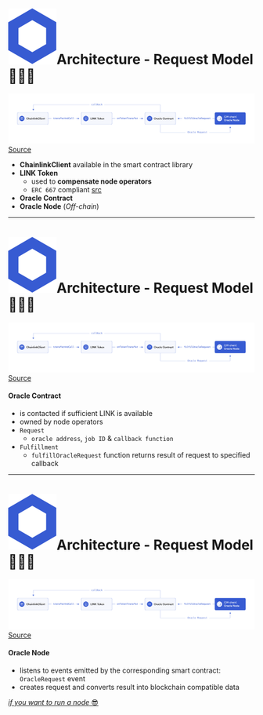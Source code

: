 # <span class="flex"> <img src="/chainlink-symbol-blue.svg" class="w-8 mr-4" />Architecture - Request Model 🙋🏻‍♂️</span>

<div class="container mx-auto flex flex-column justify-center">
    <div class="mb-4">
        <img src="/chainlink-request-model.png" class="h-auto w-400 rounded object-center"/>
        <a href="https://docs.chain.link/docs/architecture-request-model/" class="italic text-xs">Source</a>
    </div>
</div>

- **ChainlinkClient** available in the smart contract library
- **LINK Token**
  * used to **compensate node operators**
  * `ERC 667` compliant [src](https://github.com/ethereum/EIPs/issues/677)
- **Oracle Contract**
- **Oracle Node** (*Off-chain*)

<!-- 
- die smart contract library kann mittels npm, yarn, pnpm,... installiert werden
## `ERC 667`
- erlaubt Tokens an contracts geschickt zu werden
- triggered logic beim erhalt der tokens innerhalb einer Transaktion

-->

---

# <span class="flex"> <img src="/chainlink-symbol-blue.svg" class="w-8 mr-4" />Architecture - Request Model 🙋🏻‍♂️</span>

<div class="container mx-auto flex flex-column justify-center">
    <div class="mb-4">
        <img src="/chainlink-request-model.png" class="h-auto w-400 rounded object-center"/>
        <a href="https://docs.chain.link/docs/architecture-request-model/" class="italic text-xs">Source</a>
    </div>
</div>

#### **Oracle Contract**
- is contacted if sufficient LINK is available
- owned by node operators
- `Request`
  * `oracle address`, `job ID` & `callback function`
- `Fulfillment`
  * `fulfillOracleRequest` function returns result of request to specified callback

<!-- 
- oracle contract gehoert node operator
- callback function?
-->

---

# <span class="flex"> <img src="/chainlink-symbol-blue.svg" class="w-8 mr-4" />Architecture - Request Model 🙋🏻‍♂️</span>

<div class="container mx-auto flex flex-column justify-center">
    <div class="mb-4">
        <img src="/chainlink-request-model.png" class="h-auto w-400 rounded object-center"/>
        <a href="https://docs.chain.link/docs/architecture-request-model/" class="italic text-xs">Source</a>
    </div>
</div>

#### **Oracle Node**
- listens to events emitted by the corresponding smart contract: `OracleRequest` event
- creates request and converts result into blockchain compatible data

[*if you want to run a node* 😎](https://docs.chain.link/docs/running-a-chainlink-node/)


